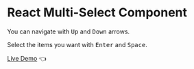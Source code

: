 # React Multi-Select Component

You can navigate with <kbd>Up</kbd> and <kbd>Down</kbd> arrows.

Select the items you want with <kbd>Enter</kbd> and <kbd>Space</kbd>.

[Live Demo](https://react-multiselect-zeta.vercel.app/) :point_left:
